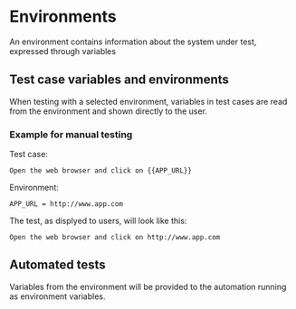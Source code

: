 # Environments

An environment contains information about the system under test, expressed through variables

## Test case variables and environments

When testing with a selected environment, variables in test cases are read from the environment and shown directly to the user.

### Example for manual testing

Test case:

```
Open the web browser and click on {{APP_URL}}
```

Environment:
```
APP_URL = http://www.app.com
```

The test, as displyed to users, will look like this:

```
Open the web browser and click on http://www.app.com
```

## Automated tests

Variables from the environment will be provided to the automation running as environment variables.

